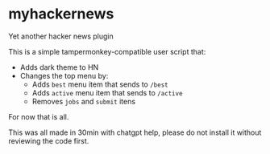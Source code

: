 # myhackernews

Yet another hacker news plugin

This is a simple tampermonkey-compatible user script that:

* Adds dark theme to HN
* Changes the top menu by:
  - Adds `best` menu item that sends to `/best`
  - Adds `active` menu item that sends to `/active`
  - Removes `jobs` and `submit` itens

For now that is all.

This was all made in 30min with chatgpt help, please do not install it without
reviewing the code first.
